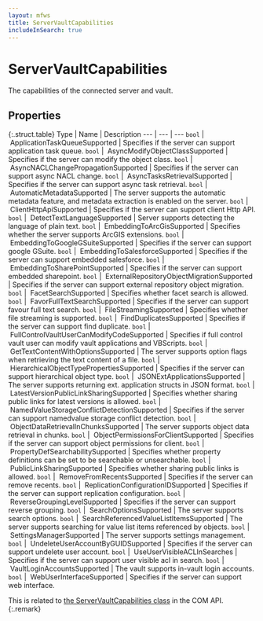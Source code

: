 ```yaml
---
layout: mfws
title: ServerVaultCapabilities
includeInSearch: true
---
```


# ServerVaultCapabilities

The capabilities of the connected server and vault.

## Properties

{:.struct.table}
Type | Name | Description
--- | --- | ---
`bool` |  ApplicationTaskQueueSupported | Specifies if the server can support application task queue.
`bool` |  AsyncModifyObjectClassSupported | Specifies if the server can modify the object class.
`bool` |  AsyncNACLChangePropagationSupported | Specifies if the server can support async NACL change.
`bool` |  AsyncTasksRetrievalSupported | Specifies if the server can support async task retrieval.
`bool` |  AutomaticMetadataSupported | The server supports the automatic metadata feature, and metadata extraction is enabled on the server.
`bool` |  ClientHttpApiSupported | Specifies if the server can support client Http API.
`bool` |  DetectTextLanguageSupported | Server supports detecting the language of plain text.
`bool` |  EmbeddingToArcGisSupported | Specifies whether the server supports ArcGIS extensions.
`bool` |  EmbeddingToGoogleGSuiteSupported | Specifies if the server can support google GSuite.
`bool` |  EmbeddingToSalesforceSupported | Specifies if the server can support embedded salesforce.
`bool` |  EmbeddingToSharePointSupported | Specifies if the server can support embedded sharepoint.
`bool` |  ExternalRepositoryObjectMigrationSupported | Specifies if the server can support external repository object migration.
`bool` |  FacetSearchSupported | Specifies whether facet search is allowed.
`bool` |  FavorFullTextSearchSupported | Specifies if the server can support favour full text search.
`bool` |  FileStreamingSupported | Specifies whether file streaming is supported.
`bool` |  FindDuplicatesSupported | Specifies if the server can support find duplicate.
`bool` |  FullControlVaultUserCanModifyCodeSupported | Specifies if full control vault user can modify vault applications and VBScripts.
`bool` |  GetTextContentWithOptionsSupported | The server supports option flags when retrieving the text content of a file.
`bool` |  HierarchicalObjectTypePropertiesSupported | Specifies if the server can support hierarchical object type.
`bool` |  JSONExtApplicationsSupported | The server supports returning ext. application structs in JSON format.
`bool` |  LatestVersionPublicLinkSharingSupported | Specifies whether sharing public links for latest versions is allowed.
`bool` |  NamedValueStorageConflictDetectionSupported | Specifies if the server can support namedvalue storage conflict detection.
`bool` |  ObjectDataRetrievalInChunksSupported | The server supports object data retrieval in chunks.
`bool` |  ObjectPermissionsForClientSupported | Specifies if the server can support object permissions for client.
`bool` |  PropertyDefSearchabilitySupported | Specifies whether property definitions can be set to be searchable or unsearchable.
`bool` |  PublicLinkSharingSupported | Specifies whether sharing public links is allowed.
`bool` |  RemoveFromRecentsSupported | Specifies if the server can remove recents.
`bool` |  ReplicationConfigurationIDSupported | Specifies if the server can support replication configuration.
`bool` |  ReverseGroupingLevelSupported | Specifies if the server can support reverse grouping.
`bool` |  SearchOptionsSupported | The server supports search options.
`bool` |  SearchReferencedValueListItemsSupported | The server supports searching for value list items referenced by objects.
`bool` |  SettingsManagerSupported | The server supports settings management.
`bool` |  UndeleteUserAccountByGUIDSupported | Specifies if the server can support undelete user account.
`bool` |  UseUserVisibleACLInSearches | Specifies if the server can support user visible acl in search.
`bool` |  VaultLoginAccountsSupported | The vault supports in-vault login accounts.
`bool` |  WebUserInterfaceSupported | Specifies if the server can support web interface.

This is related to [the ServerVaultCapabilities class](https://developer.m-files.com/APIs/COM-API/Reference/index.html#MFilesAPI~ServerVaultCapabilities.html) in the COM API.
{:.remark}
